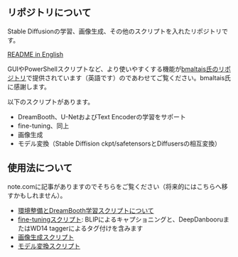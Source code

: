 ## リポジトリについて
Stable Diffusionの学習、画像生成、その他のスクリプトを入れたリポジトリです。

[README in English](./README.md)

GUIやPowerShellスクリプトなど、より使いやすくする機能が[bmaltais氏のリポジトリ](https://github.com/bmaltais/kohya_ss)で提供されています（英語です）のであわせてご覧ください。bmaltais氏に感謝します。

以下のスクリプトがあります。

* DreamBooth、U-NetおよびText Encoderの学習をサポート
* fine-tuning、同上
* 画像生成
* モデル変換（Stable Diffision ckpt/safetensorsとDiffusersの相互変換）

## 使用法について

note.comに記事がありますのでそちらをご覧ください（将来的にはこちらへ移すかもしれません）。

* [環境整備とDreamBooth学習スクリプトについて](https://note.com/kohya_ss/n/nee3ed1649fb6)
* [fine-tuningスクリプト](https://note.com/kohya_ss/n/nbf7ce8d80f29):
BLIPによるキャプショニングと、DeepDanbooruまたはWD14 taggerによるタグ付けを含みます
* [画像生成スクリプト](https://note.com/kohya_ss/n/n2693183a798e)
* [モデル変換スクリプト](https://note.com/kohya_ss/n/n374f316fe4ad)
